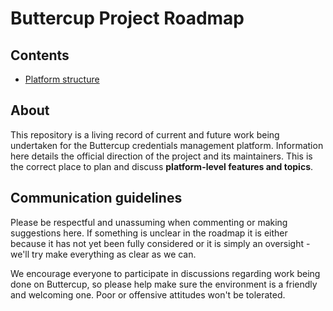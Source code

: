 # Buttercup Project Roadmap

## Contents

 * [Platform structure](PLATFORM.md)

## About

This repository is a living record of current and future work being undertaken for the Buttercup credentials management platform. Information here details the official direction of the project and its maintainers. This is the correct place to plan and discuss **platform-level features and topics**.

## Communication guidelines

Please be respectful and unassuming when commenting or making suggestions here. If something is unclear in the roadmap it is either because it has not yet been fully considered or it is simply an oversight - we'll try make everything as clear as we can.

We encourage everyone to participate in discussions regarding work being done on Buttercup, so please help make sure the environment is a friendly and welcoming one. Poor or offensive attitudes won't be tolerated.
